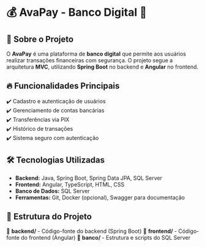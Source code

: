 # 💰 AvaPay - Banco Digital 🚀

## 📌 Sobre o Projeto
O **AvaPay** é uma plataforma de **banco digital** que permite aos usuários realizar transações financeiras com segurança. O projeto segue a arquitetura **MVC**, utilizando **Spring Boot** no backend e **Angular** no frontend.

## 🔥 Funcionalidades Principais
✔️ Cadastro e autenticação de usuários  
✔️ Gerenciamento de contas bancárias  
✔️ Transferências via PIX  
✔️ Histórico de transações  
✔️ Sistema seguro com autenticação  

## 🛠️ Tecnologias Utilizadas
- **Backend:** Java, Spring Boot, Spring Data JPA, SQL Server  
- **Frontend:** Angular, TypeScript, HTML, CSS  
- **Banco de Dados:** SQL Server  
- **Ferramentas:** Git, Docker (opcional), Swagger para documentação  

## 📂 Estrutura do Projeto
📂 **backend/** - Código-fonte do backend (Spring Boot)
📂 **frontend/** - Código-fonte do frontend (Angular)
📂 **banco/** - Estrutura e scripts do SQL Server



